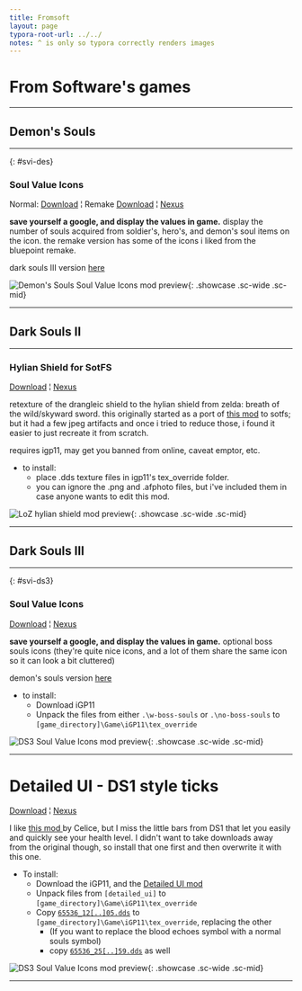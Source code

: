 ```yaml
---
title: Fromsoft
layout: page
typora-root-url: ../../
notes: ^ is only so typora correctly renders images
---
```


# From Software's games

---

## Demon's Souls

---

{: #svi-des}

### Soul Value Icons

Normal: [Download](/assets/zips/games/mods/des/soul-values.7z) ¦ Remake [Download](/assets/zips/games/mods/des/soul-values-remake.7z) ¦  [Nexus](https://www.nexusmods.com/demonssouls/mods/51)

**save yourself a google, and display the values in game.** display the number of souls acquired from soldier's, hero's, and demon's soul items on the icon. the remake version has some of the icons i liked from the bluepoint remake.

dark souls III version [here](#svi-ds3)

![Demon's Souls Soul Value Icons mod preview](https://staticdelivery.nexusmods.com/mods/2952/images/51/51-1629380579-218465990.png){: .showcase .sc-wide .sc-mid}

---

## Dark Souls II

---

### Hylian Shield for SotFS

[Download](/assets/zips/games/mods/ds2/hylian-shield-sotfs.7z) ¦  [Nexus](https://www.nexusmods.com/darksouls2/mods/967)

retexture of the drangleic  shield to the hylian shield from zelda: breath of the wild/skyward  sword. this originally started as a port of [this mod](https://www.nexusmods.com/darksouls2/mods/227) to sotfs; but it had a few jpeg artifacts and once i tried to reduce those, i found it easier to just recreate it from scratch.

requires igp11, may get you banned from online, caveat emptor, etc.

* to install:
	* place .dds texture files in igp11's tex_override folder.
	* you can ignore the .png and .afphoto files, but i've included them in case anyone wants to edit this mod.

![LoZ hylian shield mod preview](https://staticdelivery.nexusmods.com/mods/482/images/967/967-1620957422-1177216556.jpeg){: .showcase .sc-wide .sc-mid}

---

## Dark Souls III

---

{: #svi-ds3}

### Soul Value Icons

[Download](/assets/zips/games/mods/ds3/soul-values.7z) ¦  [Nexus](https://www.nexusmods.com/darksouls3/mods/1022)

**save yourself a google, and display the values in game.** optional boss souls icons (they're quite nice icons, and a lot of them share the same icon so it can look a bit cluttered)

demon's souls version [here](#svi-des)

* to install:
	* Download iGP11
	* Unpack the files from either `.\w-boss-souls` or `.\no-boss-souls` to `[game_directory]\Game\iGP11\tex_override`

![DS3 Soul Value Icons mod preview](https://staticdelivery.nexusmods.com/mods/1392/images/1022/1022-1628869927-1062801881.jpeg){: .showcase .sc-wide .sc-mid}

---

# Detailed UI - DS1 style ticks

[Download](/assets/zips/games/mods/ds3/detailed-ui-w-ticks.7z) ¦  [Nexus](https://www.nexusmods.com/darksouls3/mods/1015)

I like [this mod ](https://www.nexusmods.com/darksouls3/mods/91)by Celice, but﻿ I miss the little bars from DS1 that let you easily and quickly see your health level. I didn't want to take downloads away from the original though, so install that one first and then overwrite it  with this one.

- To install:
  - Download the iGP11, and the [Detailed UI mod](https://www.nexusmods.com/darksouls3/mods/91)﻿
  - Unpack files from `[detailed_ui]` to `[game_directory]\Game\iGP11\tex_override`
  - Copy [`65536_12[..]05.dds`]( "65536_12831202783399872305.dds") to `[game_directory]\Game\iGP11\tex_override`, replacing the other
    - ﻿(If you want to replace the blood echoes symbol with a normal souls symbol)
    - ﻿copy [`65536_25[..]59.dds`]( "65536_2579900381049114659.dds") as well

![DS3 Soul Value Icons mod preview](https://staticdelivery.nexusmods.com/mods/1392/images/1022/1022-1628869927-1062801881.jpeg){: .showcase .sc-wide .sc-mid}

---

[^fn1]: 65536_12831202783399872305.dds

